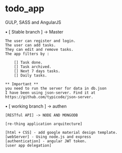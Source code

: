 # todo_app
GULP, SASS and AngularJS 

• [ Stable branch ] -> Master
	

	The user can register and login.
	The user can add tasks.
	They can edit and remove tasks.
	The app filters by :

		[] Task done.
		[] Task archived.
		[] Next 7 days tasks.
		[] Daily tasks.

	** Important ** 
	you need to run the server for data in db.json
	I have been using json-server. Find it at https://github.com/typicode/json-server.

• [ working branch ] -> authen

	[RESTful API] -> NODE AND MONGODB
 
	[re-thing application arquitecture]

	[html + CSS] - add google material design template.
	[webServer] - Using node.js and express
	[authentication] - angular JWT token.
	[user app delegation]


